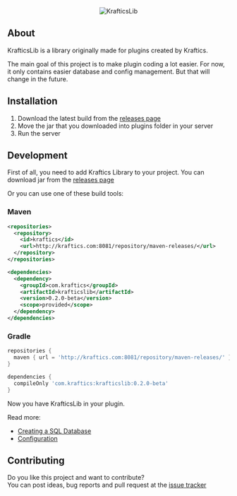 <div align="center">
<img src="https://i.imgur.com/aBDylq5.png" alt="KrafticsLib">
</div>

## About

KrafticsLib is a library originally made for plugins created by Kraftics.

The main goal of this project is to make plugin coding a lot easier.
For now, it only contains easier database and config management.
But that will change in the future.

## Installation

1. Download the latest build from the [releases page](https://github.com/KrafticsTeam/KrafticsLib/releases)
2. Move the jar that you downloaded into plugins folder in your server
3. Run the server

## Development

First of all, you need to add Kraftics Library to your project.
You can download jar from the [releases page](https://github.com/KrafticsTeam/KrafticsLib/releases)

Or you can use one of these build tools:

### Maven
```xml
<repositories>
  <repository>
    <id>kraftics</id>
    <url>http://kraftics.com:8081/repository/maven-releases/</url>
  </repository>
</repositories>

<dependencies>
  <dependency>
    <groupId>com.kraftics</groupId>
    <artifactId>krafticslib</artifactId>
    <version>0.2.0-beta</version>
    <scope>provided</scope>
  </dependency>
</dependencies>
```

### Gradle
```gradle
repositories {
  maven { url = 'http://kraftics.com:8081/repository/maven-releases/' }
}

dependencies {
  compileOnly 'com.kraftics:krafticslib:0.2.0-beta'
}
```
Now you have KrafticsLib in your plugin.

Read more:
  * [Creating a SQL Database](https://github.com/KrafticsTeam/KrafticsLib/wiki/Getting-Started#creating-a-sql-database)
  * [Configuration](https://github.com/KrafticsTeam/KrafticsLib/wiki/Getting-Started#configuration)

## Contributing

Do you like this project and want to contribute?<br>
You can post ideas, bug reports and pull request at the [issue tracker](https://github.com/KrafticsTeam/KrafticsLib/issues)
